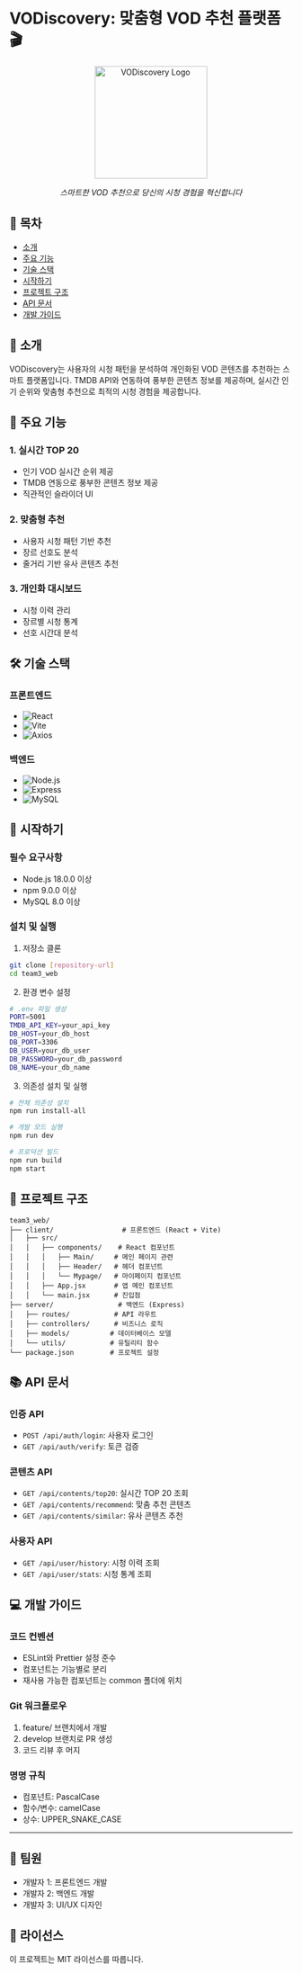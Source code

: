 # VODiscovery: 맞춤형 VOD 추천 플랫폼 🎬

<div align="center">
  <img src="client/public/images/VODiscovery_w" alt="VODiscovery Logo" width="200"/>
  <p><em>스마트한 VOD 추천으로 당신의 시청 경험을 혁신합니다</em></p>
</div>

## 📑 목차
- [소개](#-소개)
- [주요 기능](#-주요-기능)
- [기술 스택](#-기술-스택)
- [시작하기](#-시작하기)
- [프로젝트 구조](#-프로젝트-구조)
- [API 문서](#-api-문서)
- [개발 가이드](#-개발-가이드)

## 📖 소개
VODiscovery는 사용자의 시청 패턴을 분석하여 개인화된 VOD 콘텐츠를 추천하는 스마트 플랫폼입니다. TMDB API와 연동하여 풍부한 콘텐츠 정보를 제공하며, 실시간 인기 순위와 맞춤형 추천으로 최적의 시청 경험을 제공합니다.

## 🌟 주요 기능

### 1. 실시간 TOP 20
- 인기 VOD 실시간 순위 제공
- TMDB 연동으로 풍부한 콘텐츠 정보 제공
- 직관적인 슬라이더 UI

### 2. 맞춤형 추천
- 사용자 시청 패턴 기반 추천
- 장르 선호도 분석
- 줄거리 기반 유사 콘텐츠 추천

### 3. 개인화 대시보드
- 시청 이력 관리
- 장르별 시청 통계
- 선호 시간대 분석

## 🛠 기술 스택

### 프론트엔드
- ![React](https://img.shields.io/badge/React-61DAFB?style=flat-square&logo=React&logoColor=black)
- ![Vite](https://img.shields.io/badge/Vite-646CFF?style=flat-square&logo=Vite&logoColor=white)
- ![Axios](https://img.shields.io/badge/Axios-5A29E4?style=flat-square&logo=Axios&logoColor=white)

### 백엔드
- ![Node.js](https://img.shields.io/badge/Node.js-339933?style=flat-square&logo=Node.js&logoColor=white)
- ![Express](https://img.shields.io/badge/Express-000000?style=flat-square&logo=Express&logoColor=white)
- ![MySQL](https://img.shields.io/badge/MySQL-4479A1?style=flat-square&logo=MySQL&logoColor=white)

## 🚀 시작하기

### 필수 요구사항
- Node.js 18.0.0 이상
- npm 9.0.0 이상
- MySQL 8.0 이상

### 설치 및 실행

1. 저장소 클론
```bash
git clone [repository-url]
cd team3_web
```

2. 환경 변수 설정
```bash
# .env 파일 생성
PORT=5001
TMDB_API_KEY=your_api_key
DB_HOST=your_db_host
DB_PORT=3306
DB_USER=your_db_user
DB_PASSWORD=your_db_password
DB_NAME=your_db_name
```

3. 의존성 설치 및 실행
```bash
# 전체 의존성 설치
npm run install-all

# 개발 모드 실행
npm run dev

# 프로덕션 빌드
npm run build
npm start
```

## 📁 프로젝트 구조

```plaintext
team3_web/
├── client/                 # 프론트엔드 (React + Vite)
│   ├── src/
│   │   ├── components/    # React 컴포넌트
│   │   │   ├── Main/     # 메인 페이지 관련
│   │   │   ├── Header/   # 헤더 컴포넌트
│   │   │   └── Mypage/   # 마이페이지 컴포넌트
│   │   ├── App.jsx       # 앱 메인 컴포넌트
│   │   └── main.jsx      # 진입점
├── server/                # 백엔드 (Express)
│   ├── routes/           # API 라우트
│   ├── controllers/      # 비즈니스 로직
│   ├── models/          # 데이터베이스 모델
│   └── utils/           # 유틸리티 함수
└── package.json         # 프로젝트 설정
```

## 📚 API 문서

### 인증 API
- `POST /api/auth/login`: 사용자 로그인
- `GET /api/auth/verify`: 토큰 검증

### 콘텐츠 API
- `GET /api/contents/top20`: 실시간 TOP 20 조회
- `GET /api/contents/recommend`: 맞춤 추천 콘텐츠
- `GET /api/contents/similar`: 유사 콘텐츠 추천

### 사용자 API
- `GET /api/user/history`: 시청 이력 조회
- `GET /api/user/stats`: 시청 통계 조회

## 💻 개발 가이드

### 코드 컨벤션
- ESLint와 Prettier 설정 준수
- 컴포넌트는 기능별로 분리
- 재사용 가능한 컴포넌트는 common 폴더에 위치

### Git 워크플로우
1. feature/ 브랜치에서 개발
2. develop 브랜치로 PR 생성
3. 코드 리뷰 후 머지

### 명명 규칙
- 컴포넌트: PascalCase
- 함수/변수: camelCase
- 상수: UPPER_SNAKE_CASE

---

## 👥 팀원
- 개발자 1: 프론트엔드 개발
- 개발자 2: 백엔드 개발
- 개발자 3: UI/UX 디자인

## 📝 라이선스
이 프로젝트는 MIT 라이선스를 따릅니다.
